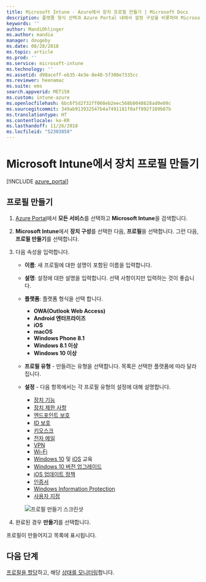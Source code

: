 ```yaml
---
title: Microsoft Intune - Azure에서 장치 프로필 만들기 | Microsoft Docs
description: 플랫폼 형식 선택과 Azure Portal 내에서 설정 구성을 비롯하여 Microsoft Intune에서 장치 프로필을 추가하거나 구성합니다.
keywords: ''
author: MandiOhlinger
ms.author: mandia
manager: dougeby
ms.date: 08/28/2018
ms.topic: article
ms.prod: ''
ms.service: microsoft-intune
ms.technology: ''
ms.assetid: d98aceff-eb35-4e3e-8e40-5f300e7335cc
ms.reviewer: heenamac
ms.suite: ems
search.appverid: MET150
ms.custom: intune-azure
ms.openlocfilehash: 6bc6f5d2f32ff060eb2eec568b0048628ad0e09c
ms.sourcegitcommit: 349ab913932547b4a7491181f0aff092f109b87b
ms.translationtype: HT
ms.contentlocale: ko-KR
ms.lasthandoff: 11/26/2018
ms.locfileid: "52303858"
---
```

# <a name="create-a-device-profile-in-microsoft-intune"></a>Microsoft Intune에서 장치 프로필 만들기

[!INCLUDE [azure_portal](./includes/azure_portal.md)]

## <a name="create-the-profile"></a>프로필 만들기
1. [Azure Portal](https://portal.azure.com)에서 **모든 서비스**를 선택하고 **Microsoft Intune**을 검색합니다.

2. **Microsoft Intune**에서 **장치 구성**를 선택한 다음, **프로필**을 선택합니다. 그런 다음, **프로필 만들기**를 선택합니다.

3. 다음 속성을 입력합니다.

   - **이름**: 새 프로필에 대한 설명이 포함된 이름을 입력합니다.
   - **설명**: 설정에 대한 설명을 입력합니다. 선택 사항이지만 입력하는 것이 좋습니다.
   - **플랫폼**: 플랫폼 형식을 선택 합니다.  

       - **OWA(Outlook Web Access)**
       - **Android 엔터프라이즈**
       - **iOS**
       - **macOS**
       - **Windows Phone 8.1**
       - **Windows 8.1 이상**
       - **Windows 10 이상**

   - **프로필 유형** - 만들려는 유형을 선택합니다. 목록은 선택한 플랫폼에 따라 달라집니다.
   - **설정** - 다음 항목에서는 각 프로필 유형의 설정에 대해 설명합니다.

       -  [장치 기능](device-features-configure.md)
       -  [장치 제한 사항](device-restrictions-configure.md)
       -  [엔드포인트 보호](endpoint-protection-configure.md)
       -  [ID 보호](identity-protection-configure.md)  
       -  [키오스크](kiosk-settings.md)
       -  [전자 메일](email-settings-configure.md)
       -  [VPN](vpn-settings-configure.md)
       -  [Wi-Fi](wi-fi-settings-configure.md)
       -  [Windows 10](education-settings-configure.md) 및 [iOS](wi-fi-settings-ios.md) 교육
       -  [Windows 10 버전 업그레이드](edition-upgrade-configure-windows-10.md)
       -  [iOS 업데이트 정책](software-updates-ios.md)
       -  [인증서](certificates-configure.md)
       -  [Windows Information Protection](windows-information-protection-configure.md)
       -  [사용자 지정](custom-settings-configure.md)

     ![프로필 만들기 스크린샷](./media/create-device-profile.png)

4. 완료된 경우 **만들기**를 선택합니다.

프로필이 만들어지고 목록에 표시됩니다.

## <a name="next-steps"></a>다음 단계
[프로필을 할당](device-profile-assign.md)하고, 해당 [상태를 모니터링](device-profile-monitor.md)합니다.
